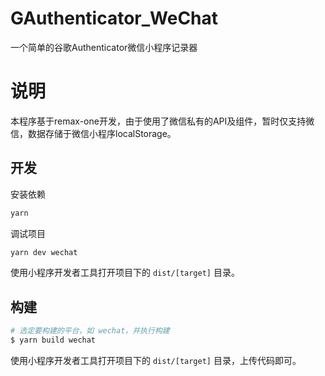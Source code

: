 # GAuthenticator_WeChat

一个简单的谷歌Authenticator微信小程序记录器

# 说明
本程序基于remax-one开发，由于使用了微信私有的API及组件，暂时仅支持微信，数据存储于微信小程序localStorage。

## 开发

安装依赖

```bash
yarn 
```

调试项目

```bash
yarn dev wechat
```

使用小程序开发者工具打开项目下的 `dist/[target]` 目录。

## 构建

```bash
# 选定要构建的平台，如 wechat，并执行构建
$ yarn build wechat
```

使用小程序开发者工具打开项目下的 `dist/[target]` 目录，上传代码即可。
